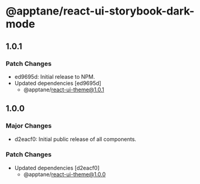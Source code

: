 # @apptane/react-ui-storybook-dark-mode

## 1.0.1

### Patch Changes

- ed9695d: Initial release to NPM.
- Updated dependencies [ed9695d]
  - @apptane/react-ui-theme@1.0.1

## 1.0.0

### Major Changes

- d2eacf0: Initial public release of all components.

### Patch Changes

- Updated dependencies [d2eacf0]
  - @apptane/react-ui-theme@1.0.0
